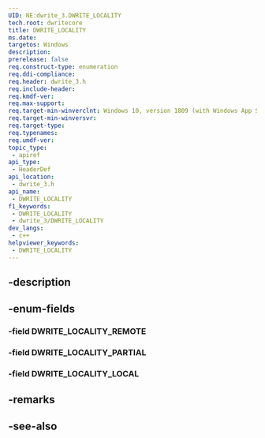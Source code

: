 ```yaml
---
UID: NE:dwrite_3.DWRITE_LOCALITY
tech.root: dwritecore
title: DWRITE_LOCALITY
ms.date: 
targetos: Windows
description: 
prerelease: false
req.construct-type: enumeration
req.ddi-compliance: 
req.header: dwrite_3.h
req.include-header: 
req.kmdf-ver: 
req.max-support: 
req.target-min-winverclnt: Windows 10, version 1809 (with Windows App SDK 0.5 or later)
req.target-min-winversvr: 
req.target-type: 
req.typenames: 
req.umdf-ver: 
topic_type:
 - apiref
api_type:
 - HeaderDef
api_location:
 - dwrite_3.h
api_name:
 - DWRITE_LOCALITY
f1_keywords:
 - DWRITE_LOCALITY
 - dwrite_3/DWRITE_LOCALITY
dev_langs:
 - c++
helpviewer_keywords:
 - DWRITE_LOCALITY
---
```


## -description

## -enum-fields

### -field DWRITE_LOCALITY_REMOTE

### -field DWRITE_LOCALITY_PARTIAL

### -field DWRITE_LOCALITY_LOCAL

## -remarks

## -see-also

